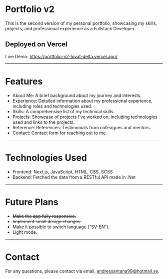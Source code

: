 # Portfolio v2

This is the second version of my personal portfolio, showcasing my skills, projects, and professional experience as a Fullstack Developer.

## Deployed on Vercel
Live Demo: https://portfolio-v2-lovat-delta.vercel.app/
***

# Features 
* About Me: A brief background about my journey and interests.
* Experience: Detailed information about my professional experience, including roles and technologies used.
* Skills: A comprehensive list of my technical skills.
* Projects: Showcase of projects I've worked on, including technologies used and links to the projects.
* Reference: References: Testimonials from colleagues and mentors.
* Contact: Contact form for reaching out to me.
***

# Technologies Used
* Frontend: Next.js, JavaScript, HTML, CSS, SCSS
* Backend: Fetched the data from a RESTful API made in .Net
***

# Future Plans
* ~~Make the app fully responsive.~~
* ~~Implement small design changes.~~
* Make it possible to switch language ("SV-EN").
* Light mode.
***

# Contact
For any questions, please contact via email, andressantana99@hotmail.se.
